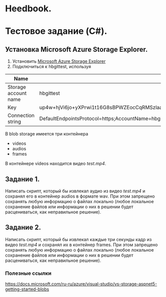 # Heedbook. 
# Тестовое задание (C#).

## Установка Microsoft Azure Storage Explorer.
1. Установить [Microsoft Azure Storage Explorer]
2. Подключиться к hbgittest, используя 

| Name | Key |
| ------ | ------ |
| Storage account name  | hbgittest |
| Key | up4w+hjVi6jo+yXPrwi1t16G8sBPWZEocCqRMSzlaaJ2nntWfXvd3Ondk9J52FlxSLOm21fZRe26w14UcMQjLA==|
| Connection string | DefaultEndpointsProtocol=https;AccountName=hbgittest;AccountKey=up4w+hjVi6jo+yXPrwi1t16G8sBPWZEocCqRMSzlaaJ2nntWfXvd3Ondk9J52FlxSLOm21fZRe26w14UcMQjLA==;EndpointSuffix=core.windows.net |

В blob storage имеется три контейнера
- videos
- audios
- frames

В контейнере videos находится видео *test.mp4*. 

## Задание 1.
Написать скрипт, который бы извлекал аудио из видео *test.mp4* и сохранял его в контейнер audios в формате wav. 
При этом запрещено сохранять любую информацию о файлах локально (любое локальное сохранение файлов или информации о них в решении будет расцениваться, как неправильное решение). 

## Задание 2.
Написать скрипт, который бы извлекал каждые три секунды кадр из видео *test.mp4* и сохранял их в контейнер frames. 
При этом запрещено сохранять любую информацию о файлах локально (любое локальное сохранение файлов или информации о них в решении будет расцениваться, как неправильное решение). 

### Полезные ссылки
https://docs.microsoft.com/ru-ru/azure/visual-studio/vs-storage-aspnet5-getting-started-blobs

[Microsoft Azure Storage Explorer]: <https://azure.microsoft.com/en-us/features/storage-explorer/>
